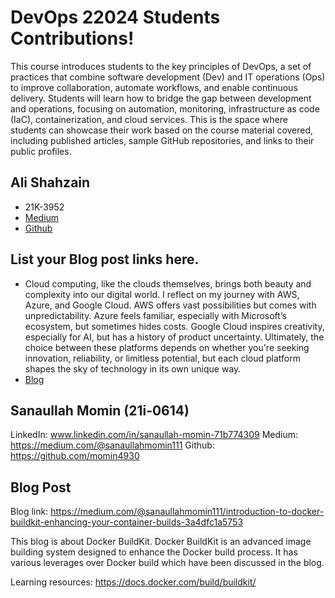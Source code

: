 # DevOps 22024 Students Contributions! 

This course introduces students to the key principles of DevOps, a set of practices that combine software development (Dev) and IT operations (Ops) to improve collaboration, automate workflows, and enable continuous delivery. Students will learn how to bridge the gap between development and operations, focusing on automation, monitoring, infrastructure as code (IaC), containerization, and cloud services. This is the space where students can showcase their work based on the course material covered, including published articles, sample GitHub repositories, and links to their public profiles.

## Ali Shahzain
- 21K-3952
- [Medium](https://medium.com/@alishahzain123)
- [Github](https://github.com/Lord-darkking)

## List your Blog post links here.
- Cloud computing, like the clouds themselves, brings both beauty and complexity into our digital world. I reflect on my journey with AWS, Azure, and Google Cloud. AWS offers vast possibilities but comes with unpredictability. Azure feels familiar, especially with Microsoft’s ecosystem, but sometimes hides costs. Google Cloud inspires creativity, especially for AI, but has a history of product uncertainty. Ultimately, the choice between these platforms depends on whether you're seeking innovation, reliability, or limitless potential, but each cloud platform shapes the sky of technology in its own unique way.
- [Blog](https://medium.com/@alishahzain123/cloud-chronicles-navigating-the-skies-of-aws-azure-and-google-cloud-dced38deef88?source=user_profile---------0----------------------------)

## Sanaullah Momin (21i-0614)

LinkedIn: www.linkedin.com/in/sanaullah-momin-71b774309
Medium: https://medium.com/@sanaullahmomin111
Github: https://github.com/momin4930

## Blog Post
Blog link: https://medium.com/@sanaullahmomin111/introduction-to-docker-buildkit-enhancing-your-container-builds-3a4dfc1a5753

This blog is about Docker BuildKit. Docker BuildKit is an advanced image building system designed to enhance the Docker build process. It has various leverages over Docker build which have been discussed in the blog.

Learning resources: https://docs.docker.com/build/buildkit/

